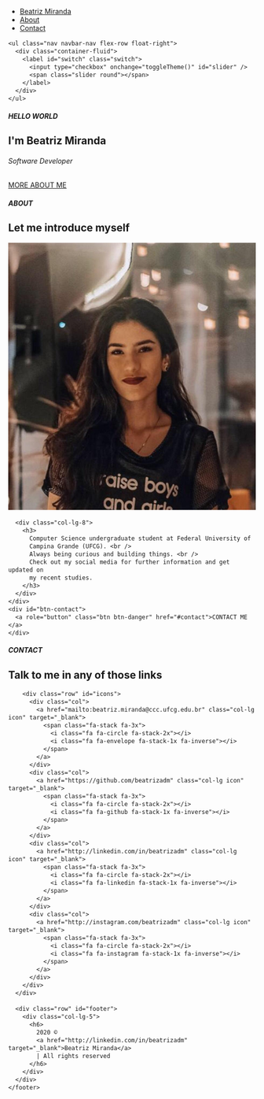 <html>

<head>
  <meta charset="UTF-8" />
  <title>Beatriz Miranda</title>
  <meta name="description" content="a personal website" />
  <meta name="author" content="Beatriz Miranda" />

  <meta name="viewport" content="width=device-width, initial-scale=1.0, shrink-to-fit=no" />

  <!--arquivo bootstrap-->
  <link rel="stylesheet" href="css/bootstrap.min.css" />

  <!--arquivos css-->
  <link rel="stylesheet" href="css/main.css" />
  <link rel="stylesheet" href="css/back_to_top.css" />
  <link rel="stylesheet" href="css/light-dark.css" />
  <link rel="stylesheet" href="css/fonts.css" />
  <link rel="stylesheet" href="css/responsive.css" />
  <link rel="stylesheet" href="css/scrollbar.css" />

  <!--icones-->
  <link rel="stylesheet" href="https://cdnjs.cloudflare.com/ajax/libs/font-awesome/4.7.0/css/font-awesome.min.css" />

  <!-- favicon (icone na barra de navegacao) -->
  <link rel="apple-touch-icon" sizes="57x57" href="./sources/favicon/apple-icon-57x57.png" />
  <link rel="apple-touch-icon" sizes="60x60" href="./sources/favicon/apple-icon-60x60.png" />
  <link rel="apple-touch-icon" sizes="72x72" href="./sources/favicon/apple-icon-72x72.png" />
  <link rel="apple-touch-icon" sizes="76x76" href="./sources/favicon/pple-icon-76x76.png" />
  <link rel="apple-touch-icon" sizes="114x114" href="./sources/favicon/apple-icon-114x114.png" />
  <link rel="apple-touch-icon" sizes="120x120" href="./sources/favicon/apple-icon-120x120.png" />
  <link rel="apple-touch-icon" sizes="144x144" href="./sources/favicon/apple-icon-144x144.png" />
  <link rel="apple-touch-icon" sizes="152x152" href="./sources/favicon/apple-icon-152x152.png" />
  <link rel="apple-touch-icon" sizes="180x180" href="./sources/favicon/apple-icon-180x180.png" />
  <link rel="icon" type="image/png" sizes="192x192" href="./sources/favicon/android-icon-192x192.png" />
  <link rel="icon" type="image/png" sizes="32x32" href="./sources/favicon/favicon-32x32.png" />
  <link rel="icon" type="image/png" sizes="96x96" href="./sources/favicon/favicon-96x96.png" />
  <link rel="icon" type="image/png" sizes="16x16" href="./sources/favicon/favicon-16x16.png" />
  <link rel="manifest" href="./sources/favicon/manifest.json" />
  <meta name="msapplication-TileColor" content="#ffffff" />
  <meta name="msapplication-TileImage" content="./sources/favicon/ms-icon-144x144.png" />
  <meta name="theme-color" content="#ffffff" />

  <!-- analytics -->
  <!-- Global site tag (gtag.js) - Google Analytics -->
  <script async src="https://www.googletagmanager.com/gtag/js?id=G-0SQ0ES6GP3"></script>
  <script>
    window.dataLayer = window.dataLayer || [];
    function gtag() { dataLayer.push(arguments); }
    gtag('js', new Date());

    gtag('config', 'G-0SQ0ES6GP3');
  </script>

</head>

<body>
  <nav class="navbar fixed-top justify-content-between navbar-expand flex-nowrap flex-row topnav" id="topnav">
    <ul class="navbar-nav float-left">
      <li class="nav-item">
        <a class="nav-link" id="topnav-home" href="#home">Beatriz Miranda</a>
      </li>
      <li class="nav-item">
        <a class="nav-link" id="topnav-about" href="#about">About</a>
      </li>
      <li class="nav-item">
        <a class="nav-link" id="topnav-contact" href="#contact">Contact</a>
      </li>
    </ul>

    <ul class="nav navbar-nav flex-row float-right">
      <div class="container-fluid">
        <label id="switch" class="switch">
          <input type="checkbox" onchange="toggleTheme()" id="slider" />
          <span class="slider round"></span>
        </label>
      </div>
    </ul>
  </nav>

  <!-- Back to top button -->
  <a id="button"></a>

  <section id="home" class="container-fluid">
    <div id="cabecalho-home">
      <h5>HELLO WORLD</h5>
      <h1>I'm Beatriz Miranda</h1>
      <h6>Software Developer</h6>
    </div>
    <a role="button" href="#about" class="btn btn-danger">MORE ABOUT ME</a>
  </section>

  <section id="about" class="container-fluid">
    <div class="row" id="cabecalho-about">
      <div class="col">
        <h5><strong>ABOUT</strong></h5>
        <h1>Let me introduce myself</h1>
      </div>
    </div>
    <div class="row" id="about-img">
      <div class="col-lg-4">
        <img src="sources/picture.jpeg" />
      </div>

      <div class="col-lg-8">
        <h3>
          Computer Science undergraduate student at Federal University of
          Campina Grande (UFCG). <br />
          Always being curious and building things. <br />
          Check out my social media for further information and get updated on
          my recent studies.
        </h3>
      </div>
    </div>
    <div id="btn-contact">
      <a role="button" class="btn btn-danger" href="#contact">CONTACT ME </a>
    </div>
  </section>

  <section id="contact" class="container-fluid">
    <footer>
      <div id="content">
        <div class="row">
          <div class="col-lg">
            <h5><strong>CONTACT</strong></h5>
            <h1>Talk to me in any of those links</h1>
          </div>
        </div>

        <div class="row" id="icons">
          <div class="col">
            <a href="mailto:beatriz.miranda@ccc.ufcg.edu.br" class="col-lg icon" target="_blank">
              <span class="fa-stack fa-3x">
                <i class="fa fa-circle fa-stack-2x"></i>
                <i class="fa fa-envelope fa-stack-1x fa-inverse"></i>
              </span>
            </a>
          </div>
          <div class="col">
            <a href="https://github.com/beatrizadm" class="col-lg icon" target="_blank">
              <span class="fa-stack fa-3x">
                <i class="fa fa-circle fa-stack-2x"></i>
                <i class="fa fa-github fa-stack-1x fa-inverse"></i>
              </span>
            </a>
          </div>
          <div class="col">
            <a href="http://linkedin.com/in/beatrizadm" class="col-lg icon" target="_blank">
              <span class="fa-stack fa-3x">
                <i class="fa fa-circle fa-stack-2x"></i>
                <i class="fa fa-linkedin fa-stack-1x fa-inverse"></i>
              </span>
            </a>
          </div>
          <div class="col">
            <a href="http://instagram.com/beatrizadm" class="col-lg icon" target="_blank">
              <span class="fa-stack fa-3x">
                <i class="fa fa-circle fa-stack-2x"></i>
                <i class="fa fa-instagram fa-stack-1x fa-inverse"></i>
              </span>
            </a>
          </div>
        </div>
      </div>

      <div class="row" id="footer">
        <div class="col-lg-5">
          <h6>
            2020 ©
            <a href="http://linkedin.com/in/beatrizadm" target="_blank">Beatriz Miranda</a>
            | All rights reserved
          </h6>
        </div>
      </div>
    </footer>
  </section>

  <!--arquivos bootstrap-->
  <script type="text/javascript" src="js/jquery-3.5.1.min.js"></script>
  <script type="text/javascript" src="js/bootstrap.bundle.min.js"></script>

  <!-- arquivos js -->
  <script type="text/javascript" src="js/back_to_top.js"></script>
  <script type="text/javascript" src="js/smothscroll.js"></script>
  <script type="text/javascript" src="js/change_topnav.js"></script>
  <script type="text/javascript" src="js/toggle_light_dark.js"></script>
</body>

</html>
